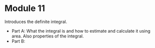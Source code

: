 # Module 11

Introduces the definite integral. 
- Part A: What the integral is and how to estimate and calculate it using area. Also properties of the integral. 
- Part B: 
<!--stackedit_data:
eyJoaXN0b3J5IjpbNDYzMzE5NDddfQ==
-->